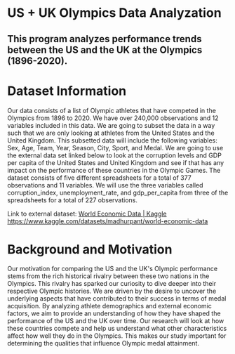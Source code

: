 # US + UK Olympics Data Analyzation
## This program analyzes performance trends between the US and the UK at the Olympics (1896-2020).


# Dataset Information

Our data consists of a list of Olympic athletes that have competed in the Olympics from 1896 to 2020. We have over 240,000 observations and 12 variables included in this data. We are going to subset the data in a way such that we are only looking at athletes from the United States and the United Kingdom. This subsetted data will include the following variables: Sex, Age, Team, Year, Season, City, Sport, and Medal. We are going to use the external data set linked below to look at the corruption levels and GDP per capita of the United States and United Kingdom and see if that has any impact on the performance of these countries in the Olympic Games. The dataset consists of five different spreadsheets for a total of 377 observations and 11 variables. We will use the three variables called corruption_index, unemployment_rate, and gdp_per_capita from three of the spreadsheets for a total of 227 observations.

Link to external dataset: [World Economic Data | Kaggle
](https://www.kaggle.com/datasets/madhurpant/world-economic-data)https://www.kaggle.com/datasets/madhurpant/world-economic-data

# Background and Motivation
Our motivation for comparing the US and the UK's Olympic performance stems from the rich historical rivalry between these two nations in the Olympics. This rivalry has sparked our curiosity to dive deeper into their respective Olympic histories. We are driven by the desire to uncover the underlying aspects that have contributed to their success in terms of medal acquisition. By analyzing athlete demographics and external economic factors, we aim to provide an understanding of how they have shaped the performance of the US and the UK over time. Our research will look at how these countries compete and help us understand what other characteristics affect how well they do in the Olympics. This makes our study important for determining the qualities that influence Olympic medal attainment.
